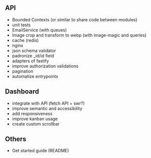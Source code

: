 ## API

- Bounded Contexts (or similar to share code between modules)
- unit tests
- EmailService (with queues)
- Image crop and transform to webp (with image-magic and queries)
- cache (redis)
- nginx
- json schema validator
- padronize \_id/id field
- adapters of fastify
- improve authorization validations
- pagination
- automatize entrypoints

## Dashboard

- integrate with API (fetch API + swr?)
- improve semantic and accessibility
- add responsiveness
- improve kanban usage
- create custom scrollbar

## Others

- Get started guide (README)
